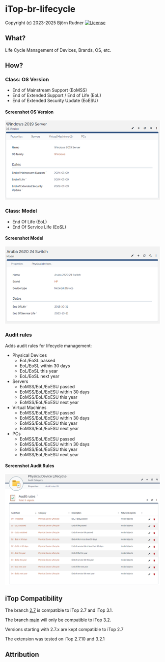 # iTop-br-lifecycle

Copyright (c) 2023-2025 Björn Rudner
[![License](https://img.shields.io/github/license/rudnerbjoern/iTop-br-lifecycle)](https://github.com/rudnerbjoern/iTop-br-lifecycle/blob/main/LICENSE)

## What?

Life Cycle Management of Devices, Brands, OS, etc.

## How?

### Class: OS Version

* End of Mainstream Support (EoMSS)
* End of Extended Support / End of Life (EoL)
* End of Extended Security Update (EoESU)

#### Screenshot OS Version

![Lifecycle OS-Version](Screenshots/Lifecycle_OSVersion.png)

### Class: Model

* End Of Life (EoL)
* End Of Service Life (EoSL)

#### Screenshot Model

![Lifecycle Model](Screenshots/Lifecycle_Model.png)

### Audit rules

Adds audit rules for lifecycle management:

* Physical Devices
  * EoL/EoSL passed
  * EoL/EoSL within 30 days
  * EoL/EoSL this year
  * EoL/EoSL next year
* Servers
  * EoMSS/EoL/EoESU passed
  * EoMSS/EoL/EoESU within 30 days
  * EoMSS/EoL/EoESU this year
  * EoMSS/EoL/EoESU next year
* Virtual Machines
  * EoMSS/EoL/EoESU passed
  * EoMSS/EoL/EoESU within 30 days
  * EoMSS/EoL/EoESU this year
  * EoMSS/EoL/EoESU next year
* PCs
  * EoMSS/EoL/EoESU passed
  * EoMSS/EoL/EoESU within 30 days
  * EoMSS/EoL/EoESU this year
  * EoMSS/EoL/EoESU next year

#### Screenshot Audit Rules

![Lifecycle AuditRules](Screenshots/Lifecycle_AuditRules.png)

## iTop Compatibility

The branch [2.7](https://github.com/rudnerbjoern/iTop-br-lifecycle/tree/itop/2.7) is compatible to iTop 2.7 and iTop 3.1.

The branch [main](https://github.com/rudnerbjoern/iTop-br-lifecycle/tree/main) will only be compatible to iTop 3.2.

Versions starting with 2.7.x are kept compatible to iTop 2.7

The extension was tested on iTop 2.7.10 and 3.2.1

## Attribution
